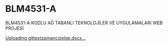 # BLM4531-A
BLM4531-A KODLU AĞ TABANLI TEKNOLOJİLER VE UYGULAMALARI WEB PROJESİ



[Uploading gittextzamancizelge.docx…]()
